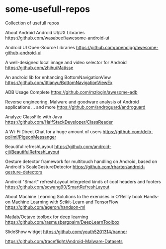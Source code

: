 # some-usefull-repos
Collection of usefull repos 

About Android
Android UI/UX Libraries
https://github.com/wasabeef/awesome-android-ui

Android UI Open-Source Libraries
https://github.com/opendigg/awesome-github-android-ui

A well-designed local image and video selector for Android
https://github.com/zhihu/Matisse

An android lib for enhancing BottomNavigationView
https://github.com/ittianyu/BottomNavigationViewEx

ADB Usage Complete
https://github.com/mzlogin/awesome-adb

Reverse engineering, Malware and goodware analysis of Android applications ... and more
https://github.com/androguard/androguard

Analyze ClassFile with Java
https://github.com/HalfStackDeveloper/ClassReader

A Wi-Fi Direct Chat for a huge amount of users
https://github.com/deib-polimi/PigeonMessanger

Beautiful refreshLayout
https://github.com/android-cjj/BeautifulRefreshLayout

Gesture detector framework for multitouch handling on Android, based on Android's ScaleGestureDetector
https://github.com/rharter/android-gesture-detectors

Android "Smart" refreshLayout integreted kinds of cool headers and footers
https://github.com/scwang90/SmartRefreshLayout

About Machine Learning
Solutions to the exercises in O'Reilly book Hands-on Machine Learning with Scikit-Learn and TensorFlow
https://github.com/ageron/handson-ml

Matlab/Octave toolbox for deep learning
https://github.com/rasmusbergpalm/DeepLearnToolbox

SlideShow widget
https://github.com/youth5201314/banner

https://github.com/traceflight/Android-Malware-Datasets
